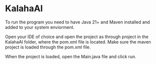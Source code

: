 # KalahaAI

To run the program you need to have Java 21+ and Maven installed and added to your system enviorment.

Open your IDE of choice and open the project as through project in the KalahaAI folder, where the pom.xml file is located. Make sure the maven project is loaded through the pom.xml file.

When the project is loaded, open the Main.java file and click run.